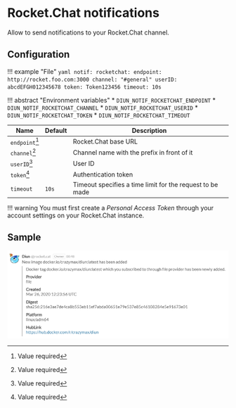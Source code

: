 # Rocket.Chat notifications

Allow to send notifications to your Rocket.Chat channel.

## Configuration

!!! example "File"
    ```yaml
    notif:
      rocketchat:
        endpoint: http://rocket.foo.com:3000
        channel: "#general"
        userID: abcdEFGH012345678
        token: Token123456
        timeout: 10s
    ```

!!! abstract "Environment variables"
    * `DIUN_NOTIF_ROCKETCHAT_ENDPOINT`
    * `DIUN_NOTIF_ROCKETCHAT_CHANNEL`
    * `DIUN_NOTIF_ROCKETCHAT_USERID`
    * `DIUN_NOTIF_ROCKETCHAT_TOKEN`
    * `DIUN_NOTIF_ROCKETCHAT_TIMEOUT`

| Name               | Default       | Description   |
|--------------------|---------------|---------------|
| `endpoint`[^1]     |               | Rocket.Chat base URL |
| `channel`[^1]      |               | Channel name with the prefix in front of it |
| `userID`[^1]       |               | User ID |
| `token`[^1]        |               | Authentication token |
| `timeout`          | `10s`         | Timeout specifies a time limit for the request to be made |

!!! warning
    You must first create a _Personal Access Token_ through your account settings on your Rocket.Chat instance.

## Sample

![](../assets/notif/rocketchat.png)

[^1]: Value required

